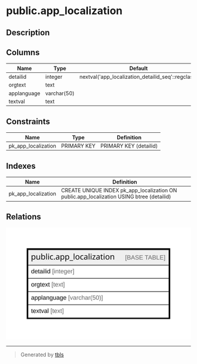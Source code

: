 # public.app_localization

## Description

## Columns

| Name | Type | Default | Nullable | Children | Parents | Comment |
| ---- | ---- | ------- | -------- | -------- | ------- | ------- |
| detailid | integer | nextval('app_localization_detailid_seq'::regclass) | false |  |  |  |
| orgtext | text |  | false |  |  |  |
| applanguage | varchar(50) |  | true |  |  |  |
| textval | text |  | true |  |  |  |

## Constraints

| Name | Type | Definition |
| ---- | ---- | ---------- |
| pk_app_localization | PRIMARY KEY | PRIMARY KEY (detailid) |

## Indexes

| Name | Definition |
| ---- | ---------- |
| pk_app_localization | CREATE UNIQUE INDEX pk_app_localization ON public.app_localization USING btree (detailid) |

## Relations

![er](public.app_localization.svg)

---

> Generated by [tbls](https://github.com/k1LoW/tbls)
